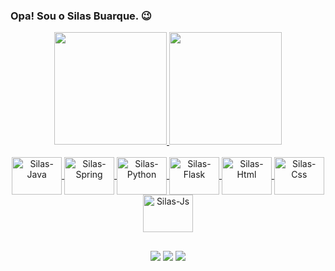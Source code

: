 ### Opa! Sou o Silas Buarque. 😉

<div align="center">
  <a href="https://github.com/silasbuarque">
  <img height="180em" src="https://github-readme-stats.vercel.app/api?username=silasbuarque&show_icons=true&theme=dark&include_all_commits=true&count_private=true"/>
  <img height="180em" src="https://github-readme-stats.vercel.app/api/top-langs/?username=silasbuarque&layout=compact&langs_count=7&theme=dark"/>
</div>

<div style="display: inline_block" align="center"><br>
  <img align="center" alt="Silas-Java" height="60" width="80" src="https://cdn.jsdelivr.net/gh/devicons/devicon/icons/java/java-original.svg">
  <img align="center" alt="Silas-Spring" height="60" width="80" src="https://cdn.jsdelivr.net/gh/devicons/devicon/icons/spring/spring-original.svg">
  <img align="center" alt="Silas-Python" height="60" width="80" src="https://cdn.jsdelivr.net/gh/devicons/devicon/icons/python/python-original.svg">
  <img align="center" alt="Silas-Flask" height="60" width="80" src="https://cdn.jsdelivr.net/gh/devicons/devicon/icons/flask/flask-original.svg">
  <img align="center" alt="Silas-Html" height="60" width="80" src="https://cdn.jsdelivr.net/gh/devicons/devicon/icons/html5/html5-original.svg">
  <img align="center" alt="Silas-Css" height="60" width="80" src="https://cdn.jsdelivr.net/gh/devicons/devicon/icons/css3/css3-original.svg">
  <img align="center" alt="Silas-Js" height="60" width="80" src="https://cdn.jsdelivr.net/gh/devicons/devicon/icons/javascript/javascript-original.svg">
</div>

##
  
<div align="center"> 
  <a href="https://instagram.com/silasbuarque" target="_blank"><img src="https://img.shields.io/badge/-Instagram-%23E4405F?style=for-the-badge&logo=instagram&logoColor=white" target="_blank"></a>
  <a href = "mailto:silasbuarque@gmail.com"><img src="https://img.shields.io/badge/-Gmail-%23333?style=for-the-badge&logo=gmail&logoColor=white" target="_blank"></a>
  <a href="https://www.linkedin.com/in/buarquesilas" target="_blank"><img src="https://img.shields.io/badge/-LinkedIn-%230077B5?style=for-the-badge&logo=linkedin&logoColor=white" target="_blank"></a> 
 
</div>
